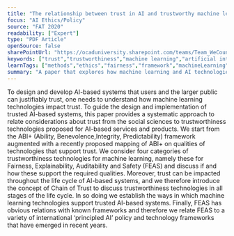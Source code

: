 ```yaml
---
title: "The relationship between trust in AI and trustworthy machine learning technologies"
focus: "AI Ethics/Policy"
source: "FAT 2020"
readability: ["Expert"]
type: "PDF Article"
openSource: false
sharePointUrl: "https://ocaduniversity.sharepoint.com/teams/Team_WeCount/Shared%20Documents/Resources%20and%20Tools/Literature%20(curated)/The%20relationship%20between%20trust%20in%20AI%20and%20trustworthy%20machine%20learning%20technologies.pdf"
keywords: ["trust","trustworthiness","machine learning","artificial intelligence"]
learnTags: ["methods","ethics","fairness","framework","machineLearning","trust"]
summary: "A paper that explores how machine learning and AI technologies can impact user trust, using trust frameworks drawn from ethics, social sciences, and computing and algorithm design literature. "
---
```

To design and develop AI-based systems that users and the larger public can justifiably trust, one needs to understand how machine learning technologies impact trust. To guide the design and implementation of trusted AI-based systems, this paper provides a systematic approach to relate considerations about trust from the social sciences to trustworthiness technologies proposed for AI-based services and products. We start from the ABI+ (Ability, Benevolence,Integrity, Predictability) framework augmented with a recently proposed mapping of ABI+ on qualities of technologies that support trust. We consider four categories of trustworthiness technologies for machine learning, namely these for Fairness, Explainability, Auditability and Safety (FEAS) and discuss if and how these support the required qualities. Moreover, trust can be impacted throughout the life cycle of AI-based systems, and we therefore introduce the concept of Chain of Trust to discuss trustworthiness technologies in all stages of the life cycle. In so doing we establish the ways in which machine learning technologies support trusted AI-based systems. Finally, FEAS has obvious relations with known frameworks and therefore we relate FEAS to a variety of international ‘principled AI’ policy and technology frameworks that have emerged in recent years.
